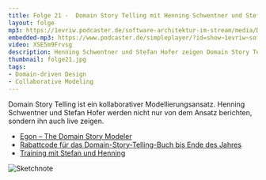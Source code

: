 ```yaml
---
title: Folge 21 -  Domain Story Telling mit Henning Schwentner und Stefan Hofer
layout: folge
mp3: https://1evriw.podcaster.de/software-architektur-im-stream/media/DomainStoryTelling.mp3
embedded-mp3: https://www.podcaster.de/simpleplayer/?id=show~1evriw~software-architektur-im-stream~pod-becbc7f38faf8247b2d9c89db&v=1619093322
video: XSE5m9Frvsg
description: Henning Schwentner und Stefan Hofer zeigen Domain Story Telling live und beantworten Fragen.
thumbnail: folge21.jpg
tags:
- Domain-driven Design
- Collaborative Modeling
---
```


Domain Story Telling ist ein kollaborativer
Modellierungsansatz. Henning Schwentner und Stefan Hofer werden nicht
nur von dem Ansatz berichten, sondern ihn auch live zeigen.

* [Egon – The Domain Story Modeler](http://egon.io/)
* [Rabattcode für das Domain-Story-Telling-Buch bis Ende des Jahres](https://leanpub.com/domainstorytelling/c/softwarearchitekturimstream)
* [Training mit Stefan und Henning](https://training.dddeurope.com/domain-storytelling-stefan-hofer-henning-schwentner/)

![Sketchnote](/sketchnotes/folge21.jpg "Sketchnote")
